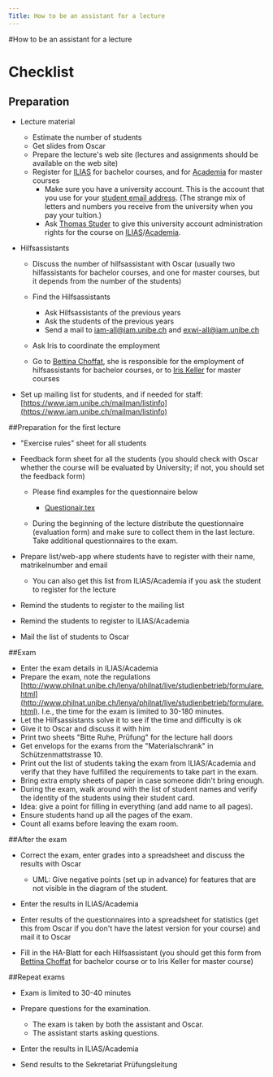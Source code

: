 ```yaml
---
Title: How to be an assistant for a lecture
---
```

#How to be an assistant for a lecture
# Checklist

## Preparation

-  Lecture material
	-  Estimate the number of students
	-  Get slides from Oscar
	-  Prepare the lecture's web site (lectures and assignments should be available on the web site)
	-  Register for [ILIAS](https://ilias.unibe.ch/login.php?target=&soap_pw=&ext_uid=&cookies=nocookies&client_id=ilias3_unibe&lang=de) for bachelor courses, and for [Academia](https://www-academia.unine.ch/imoniteur_pbol/gestac.htm) for master courses
		-  Make sure you have a university account. This is the account that you use for your [student email address](http://www.mail.unibe.ch/). (The strange mix of letters and numbers you receive from the university when you pay your tuition.) 
		-  Ask [Thomas Studer](http://www.iam.unibe.ch/~tstuder/) to give this university account administration rights for the course on [ILIAS](https://ilias.unibe.ch/login.php?target=&soap_pw=&ext_uid=&cookies=nocookies&client_id=ilias3_unibe&lang=de)/[Academia](https://www-academia.unine.ch/imoniteur_pbol/gestac.htm).


-  Hilfsassistants
	-  Discuss the number of hilfsassistant with Oscar (usually two hilfassistants for bachelor courses, and one for master courses, but it depends from the number of the students)
	-  Find the Hilfsassistants
		-  Ask Hilfsassistants of the previous years
		-  Ask the students of the previous years
		-  Send a mail to <a href="mailto:iam-all@iam.unibe.ch">iam-all@iam.unibe.ch</a>
 and <a href="mailto:exwi-all@iam.unibe.ch">exwi-all@iam.unibe.ch</a>


	-  Ask Iris to coordinate the employment
	-  Go to [Bettina Choffat](http://www.iam.unibe.ch/til/staff/choffat), she is responsible for the employment of hilfsassistants for bachelor courses, or to [Iris Keller](/staff/iriskeller) for master courses

-  Set up mailing list for students, and if needed for staff: [https://www.iam.unibe.ch/mailman/listinfo](https://www.iam.unibe.ch/mailman/listinfo)

##Preparation for the first lecture

-  "Exercise rules" sheet for all students
-  Feedback form sheet for all the students (you should check with Oscar whether the course will be evaluated by University; if not, you should set the feedback form)
	-  Please find examples for the questionnaire below
		- [Questionair.tex](%assets_url%/files/27/i8m34aiexl0tqjq4g7ulhxxs4wdtws/questionair.tex)

	-  During the beginning of the lecture distribute the questionnaire (evaluation form) and make sure to collect them in the last lecture. Take additional questionnaires to the exam.

-  Prepare list/web-app where students have to register with their name, matrikelnumber and email
	-  You can also get this list from ILIAS/Academia if you ask the student to register for the lecture

-  Remind the students to register to the mailing list
-  Remind the students to register to ILIAS/Academia
-  Mail the list of students to Oscar

##Exam

-  Enter the exam details in ILIAS/Academia
-  Prepare the exam, note the regulations [http://www.philnat.unibe.ch/lenya/philnat/live/studienbetrieb/formulare.html](http://www.philnat.unibe.ch/lenya/philnat/live/studienbetrieb/formulare.html). I.e., the time for the exam is limited to 30-180 minutes.
-  Let the Hilfsassistants solve it to see if the time and difficulty is ok
-  Give it to Oscar and discuss it with him
-  Print two sheets "Bitte Ruhe, Prüfung" for the lecture hall doors
-  Get envelops for the exams from the "Materialschrank" in Schützenmattstrasse 10.
-  Print out the list of students taking the exam from ILIAS/Academia and verify that they have fulfilled the requirements to take part in the exam.
-  Bring extra empty sheets of paper in case someone didn't bring enough.
-  During the exam, walk around with the list of student names and verify the identity of the students using their student card.
-  Idea: give a point for filling in everything (and add name to all pages).
-  Ensure students hand up all the pages of the exam.
-  Count all exams before leaving the exam room.

##After the exam

-  Correct the exam, enter grades into a spreadsheet and discuss the results with Oscar 
	-  UML: Give negative points (set up in advance) for features that are not visible in the diagram of the student.

-  Enter the results in ILIAS/Academia
-  Enter results of the questionnaires into a spreadsheet for statistics (get this from Oscar if you don't have the latest version for your course) and mail it to Oscar
-  Fill in the HA-Blatt for each Hilfsassistant (you should get this form from [Bettina Choffat](http://www.iam.unibe.ch/til/staff/choffat) for bachelor course or to Iris Keller for master course)

##Repeat exams

-  Exam is limited to 30-40 minutes
-  Prepare questions for the examination.
	-  The exam is taken by both the assistant and Oscar.
	-  The assistant starts asking questions.

-  Enter the results in ILIAS/Academia
-  Send results to the Sekretariat Prüfungsleitung
